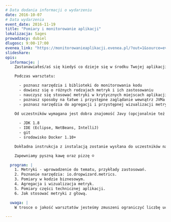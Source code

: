 ```yaml
---
# Data dodania informacji o wydarzeniu
date: 2016-10-07
# Data wydarzenia
event_date: 2016-11-19
title: "Pomiary i monitorowanie aplikacji"
lokalizacja: Sages
prowadzacy: dubiel
dlugosc: 9:00-17:00
evenea_link: "https://monitorowanieaplikacji.evenea.pl/?out=1&source=event_iframe"
slideshare:
opis:
  informacje: |
    Zastanawiałeś/aś się kiedyś co dzieje się w środku Twojej aplikacji? Jak w prosty sposób obserwować natężenie ruchu czy czas wykonywania poszczególnych akcji? Może chcesz wiedzieć jak dobierać krytyczne parametry techniczne takie jak timeouty sieciowe czy rozmiary pul wątków? Dzięki temu warsztatowi poznasz odpowiedź na wszystkie nurtujące Cię pytania z zakresu pomiarów i monitorowania aplikacji Java. Jeśli jesteś programistką z dobrą znajomością języka Java i nie boisz się czasem sięgnąć po narzędzia DevOps (na przykład Docker), ten warsztat jest dla Ciebie.

    Podczas warsztatu:

      - poznasz narzędzia i biblioteki do monitorowania kodu
      - dowiesz się o różnych rodzajach metryk i ich zastosowaniu
      - nauczysz się stosować metryki w krytycznych miejscach aplikacji - zarówno od strony biznesowej jak i technicznej
      - poznasz sposoby na łatwe i przystępne zaglądanie wewnątrz JVMa
      - poznasz narzędzia do agregacji i przystępnej wizualizacji metryk

    Od uczestników wymagana jest dobra znajomość Javy (opcjonalnie też Spring). Przed warsztatem należy zainstalować:
    
      - JDK 1.8 
      - IDE (Eclipse, NetBeans, IntelliJ) 
      - git 
      - środowisko Docker 1.10+

    Dokładna instrukcja z instalacją zostanie wysłana do uczestników na kilka dni przed warsztatem.

    Zapewniamy pyszną kawę oraz pizzę ☺

  program: |
    1. Metryki - wprowadzenie do tematu, przykłady zastosowań.
    2. Poznanie narzędzia: io.dropwizard.metrics.
    3. Pomiary w kodzie biznesowym.
    4. Agregacja i wizualizacja metryk.
    5. Pomiary części technicznej aplikacji.
    6. Jak stosować metryki z głową.

  uwaga: |
    W trosce o jakość warsztatów jesteśmy zmuszeni ograniczyć liczbę uczestników. **Kwalifikacja odbywa się na podstawie odpowiedzi udzielonych w formularzu zgłoszeniowym oraz - w dalszym kroku - kolejności zgłoszeń.** Potwierdzenie udziału w warsztatach wraz z instrukcją przygotowania środowiska otrzymasz najpóźniej na 7 dni przed planowaną datą wydarzenia.

---
```

